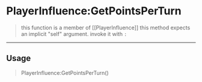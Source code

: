 # PlayerInfluence:GetPointsPerTurn
> this function is a member of [[PlayerInfluence]]
> this method expects an implicit "self" argument. invoke it with `:`
-----
## Usage
> PlayerInfluence:GetPointsPerTurn()
